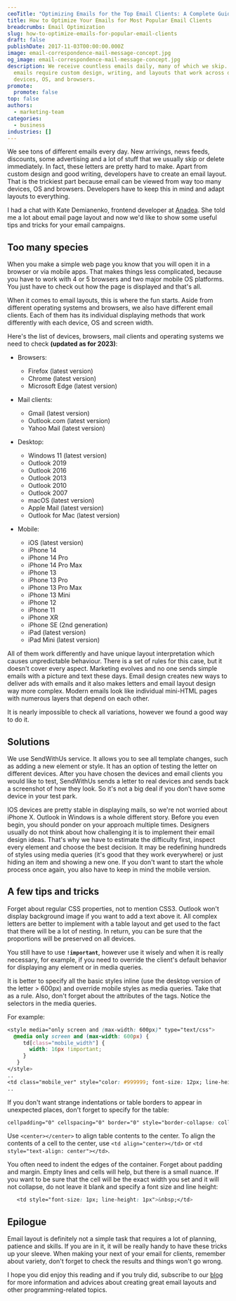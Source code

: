 ```yaml
---
ceoTitle: "Optimizing Emails for the Top Email Clients: A Complete Guide"
title: How to Optimize Your Emails for Most Popular Email Clients
breadcrumbs: Email Optimization
slug: how-to-optimize-emails-for-popular-email-clients
draft: false
publishDate: 2017-11-03T00:00:00.000Z
image: email-correspondence-mail-message-concept.jpg
og_image: email-correspondence-mail-message-concept.jpg
description: We receive countless emails daily, many of which we skip. Effective
  emails require custom design, writing, and layouts that work across different
  devices, OS, and browsers.
promote:
  promote: false
top: false
authors:
  - marketing-team
categories:
  - business
industries: []
---
```

We see tons of different emails every day. New arrivings, news feeds, discounts, some advertising and a lot of stuff that we usually skip or delete immediately. In fact, these letters are pretty hard to make. Apart from custom design and good writing, developers have to create an email layout. That is the trickiest part because email can be viewed from way too many devices, OS and browsers. Developers have to keep this in mind and adapt layouts to everything.

I had a chat with Kate Demianenko, frontend developer at [Anadea](https://anadea.info/). She told me a lot about email page layout and now we'd like to show some useful tips and tricks for your email campaigns.

## Too many species

When you make a simple web page you know that you will open it in a browser or via mobile apps. That makes things less complicated, because you have to work with 4 or 5 browsers and two major mobile OS platforms. You just have to check out how the page is displayed and that's all.

When it comes to email layouts, this is where the fun starts. Aside from different operating systems and browsers, we also have different email clients. Each of them has its individual displaying methods that work differently with each device, OS and screen width.

Here's the list of devices, browsers, mail clients and operating systems we need to check **(updated as for 2023)**:

* Browsers:

  * Firefox (latest version)
  * Chrome (latest version)
  * Microsoft Edge (latest version)
* Mail clients:

  * Gmail (latest version)
  * Outlook.com (latest version)
  * Yahoo Mail (latest version)
* Desktop:

  * Windows 11 (latest version)
  * Outlook 2019
  * Outlook 2016
  * Outlook 2013
  * Outlook 2010
  * Outlook 2007
  * macOS (latest version)
  * Apple Mail (latest version)
  * Outlook for Mac (latest version)
* Mobile:

  * iOS (latest version)
  * iPhone 14
  * iPhone 14 Pro
  * iPhone 14 Pro Max
  * iPhone 13
  * iPhone 13 Pro
  * iPhone 13 Pro Max
  * iPhone 13 Mini
  * iPhone 12
  * iPhone 11
  * iPhone XR
  * iPhone SE (2nd generation)
  * iPad (latest version)
  * iPad Mini (latest version)

All of them work differently and have unique layout interpretation which causes unpredictable behaviour. There is a set of rules for this case, but it doesn't cover every aspect. Marketing evolves and no one sends simple emails with a picture and text these days. Email design creates new ways to deliver ads with emails and it also makes letters and email layout design way more complex. Modern emails look like individual mini-HTML pages with numerous layers that depend on each other.

It is nearly impossible to check all variations, however we found a good way to do it.

## Solutions

We use SendWithUs service. It allows you to see all template changes, such as adding a new element or style. It has an option of testing the letter on different devices. After you have chosen the devices and email clients you would like to test, SendWithUs sends a letter to real devices and sends back a screenshot of how they look. So it's not a big deal if you don't have some device in your test park.

IOS devices are pretty stable in displaying mails, so we're not worried about iPhone X. Outlook in Windows is a whole different story. Before you even begin, you should ponder on your approach multiple times. Designers usually do not think about how challenging it is to implement their email design ideas. That's why we have to estimate the difficulty first, inspect every element and choose the best decision. It may be redefining hundreds of styles using media queries (it's good that they work everywhere) or just hiding an item and showing a new one. If you don't want to start the whole process once again, you also have to keep in mind the mobile version.

## A few tips and tricks

Forget about regular CSS properties, not to mention CSS3. Outlook won't display background image if you want to add a text above it. All complex letters are better to implement with a table layout and get used to the fact that there will be a lot of nesting. In return, you can be sure that the proportions will be preserved on all devices.

You still have to use **`!important`**, however use it wisely and when it is really necessary, for example, if you need to override the client's default behavior for displaying any element or in media queries.

It is better to specify all the basic styles inline (use the desktop version of the letter > 600px) and override mobile styles as media queries. Take that as a rule. Also, don't forget about the attributes of the tags. Notice the selectors in the media queries.

For example:

```css
<style media="only screen and (max-width: 600px)" type="text/css">
  @media only screen and (max-width: 600px) {
     td[class="mobile_width"] {
       width: 16px !important;
     }
   }
</style>
..
<td class="mobile_ver" style="color: #999999; font-size: 12px; line-height: 24px;" width="24"></td>
..
```

If you don't want strange indentations or table borders to appear in unexpected places, don't forget to specify for the table:

```css
cellpadding="0" cellspacing="0" border="0" style="border-collapse: collapse;"
```

Use `<center></center>` to align table contents to the center. To align the contents of a cell to the center, use `<td align="center></td>` or `<td style="text-align: center"></td>`.

You often need to indent the edges of the container. Forget about padding and margin. Empty lines and cells will help, but there is a small nuance. If you want to be sure that the cell will be the exact width you set and it will not collapse, do not leave it blank and specify a font size and line height:

```css
   <td style="font-size: 1px; line-height: 1px">&nbsp;</td>
```

## Epilogue

Email layout is definitely not a simple task that requires a lot of planning, patience and skills. If you are in it, it will be really handy to have these tricks up your sleeve. When making your next of your email for clients, remember about variety, don't forget to check the results and things won't go wrong.

I hope you did enjoy this reading and if you truly did, subscribe to our [blog](https://anadea.info/blog) for more information and advices about creating great email layouts and other programming-related topics.
